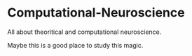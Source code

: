 # Computational-Neuroscience

All about theoritical and computational neuroscience.

Maybe this is a good place to study this magic.
